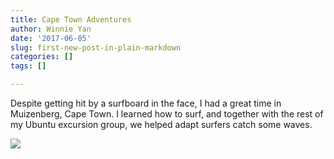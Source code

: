 ```yaml
---
title: Cape Town Adventures
author: Winnie Yan
date: '2017-06-05'
slug: first-new-post-in-plain-markdown
categories: []
tags: []

---
```


Despite getting hit by a surfboard in the face, I had a great time in Muizenberg, Cape Town. I learned how to surf, and together with the rest of my Ubuntu excursion group, we helped adapt surfers catch some waves. 

![](http://insideguide.co.za/app/uploads/2014/12/best-beaches-in-cape-town-muizenberg-beach.jpg)





